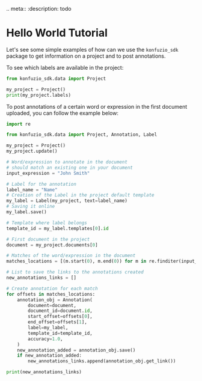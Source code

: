.. meta::
   :description: todo


# Hello World Tutorial

Let's see some simple examples of how can we use the `konfuzio_sdk` package to get information on a project and to post annotations.

To see which labels are available in the project:

```python
from konfuzio_sdk.data import Project

my_project = Project()
print(my_project.labels)
```

To post annotations of a certain word or expression in the first document uploaded, you can follow the example below:

```python
import re

from konfuzio_sdk.data import Project, Annotation, Label

my_project = Project()
my_project.update()

# Word/expression to annotate in the document
# should match an existing one in your document
input_expression = "John Smith"

# Label for the annotation
label_name = "Name"
# Creation of the Label in the project default template
my_label = Label(my_project, text=label_name)
# Saving it online
my_label.save()

# Template where label belongs
template_id = my_label.templates[0].id

# First document in the project
document = my_project.documents[0]

# Matches of the word/expression in the document
matches_locations = [(m.start(0), m.end(0)) for m in re.finditer(input_expression, document.text)]

# List to save the links to the annotations created
new_annotations_links = []

# Create annotation for each match
for offsets in matches_locations:
    annotation_obj = Annotation(
        document=document,
        document_id=document.id,
        start_offset=offsets[0],
        end_offset=offsets[1],
        label=my_label,
        template_id=template_id,
        accuracy=1.0,
    )
    new_annotation_added = annotation_obj.save()
    if new_annotation_added:
        new_annotations_links.append(annotation_obj.get_link())

print(new_annotations_links)

```
